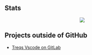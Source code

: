 ## Stats

<p align="center">
  <a href="https://github.com/anuraghazra/github-readme-stats">
    <img src="https://github-readme-stats.vercel.app/api/top-langs/?username=helagro&layout=compact&langs_count=8&hide_title=true">
  </a>
</p>

## Projects outside of GitHub

- [Treqs Vscode on GitLab](https://gitlab.com/treqs-on-git/treqs-vscode)
